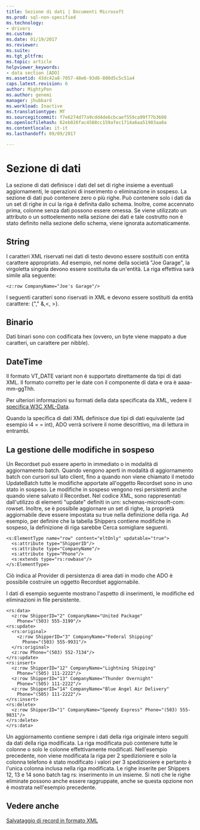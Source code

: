```yaml
---
title: Sezione di dati | Documenti Microsoft
ms.prod: sql-non-specified
ms.technology:
- drivers
ms.custom: 
ms.date: 01/19/2017
ms.reviewer: 
ms.suite: 
ms.tgt_pltfrm: 
ms.topic: article
helpviewer_keywords:
- data section [ADO]
ms.assetid: 43dc42a8-7057-48e6-93d6-880d5c5c51a4
caps.latest.revision: 6
author: MightyPen
ms.author: genemi
manager: jhubbard
ms.workload: Inactive
ms.translationtype: MT
ms.sourcegitcommit: f7e6274d77a9cdd4de6cbcaef559ca99f77b3608
ms.openlocfilehash: 62eb026fac4588cc159afec1714a6aa51903aa8a
ms.contentlocale: it-it
ms.lasthandoff: 09/09/2017

---
```

# <a name="data-section"></a>Sezione di dati
La sezione di dati definisce i dati del set di righe insieme a eventuali aggiornamenti, le operazioni di inserimento o eliminazione in sospeso. La sezione di dati può contenere zero o più righe. Può contenere solo i dati da un set di righe in cui la riga è definita dallo schema. Inoltre, come accennato prima, colonne senza dati possono essere omessa. Se viene utilizzato un attributo o un sottoelemento nella sezione dei dati e tale costrutto non è stato definito nella sezione dello schema, viene ignorata automaticamente.  
  
## <a name="string"></a>String  
 I caratteri XML riservati nei dati di testo devono essere sostituiti con entità carattere appropriato. Ad esempio, nel nome della società "Joe Garage", la virgoletta singola devono essere sostituita da un'entità. La riga effettiva sarà simile alla seguente:  
  
```  
<z:row CompanyName="Joe's Garage"/>  
```  
  
 I seguenti caratteri sono riservati in XML e devono essere sostituiti da entità carattere: {"," &,\<, >}.  
  
## <a name="binary"></a>Binario  
 Dati binari sono con codificata hex (ovvero, un byte viene mappato a due caratteri, un carattere per nibble).  
  
## <a name="datetime"></a>DateTime  
 Il formato VT_DATE variant non è supportato direttamente da tipi di dati XML. Il formato corretto per le date con il componente di data e ora è aaaa-mm-ggThh.  
  
 Per ulteriori informazioni su formati della data specificata da XML, vedere il [specifica W3C XML-Data](https://go.microsoft.com/fwlink/?LinkId=5692).  
  
 Quando la specifica di dati XML definisce due tipi di dati equivalente (ad esempio i4 = = int), ADO verrà scrivere il nome descrittivo, ma di lettura in entrambi.  
  
## <a name="managing-pending-changes"></a>La gestione delle modifiche in sospeso  
 Un Recordset può essere aperto in immediato o in modalità di aggiornamento batch. Quando vengono aperti in modalità di aggiornamento batch con cursori sul lato client, fino a quando non viene chiamato il metodo UpdateBatch tutte le modifiche apportate all'oggetto Recordset sono in uno stato in sospeso. Le modifiche in sospeso vengono resi persistenti anche quando viene salvato il Recordset. Nel codice XML, sono rappresentati dall'utilizzo di elementi "update" definiti in urn: schemas-microsoft-com: rowset. Inoltre, se è possibile aggiornare un set di righe, la proprietà aggiornabile deve essere impostata su true nella definizione della riga. Ad esempio, per definire che la tabella Shippers contiene modifiche in sospeso, la definizione di riga sarebbe Cerca somigliare seguenti.  
  
```  
<s:ElementType name="row" content="eltOnly" updatable="true">  
  <s:attribute type="ShipperID"/>  
  <s:attribute type="CompanyName"/>  
  <s:attribute type="Phone"/>  
  <s:extends type="rs:rowbase"/>  
</s:ElementType>  
```  
  
 Ciò indica al Provider di persistenza di area dati in modo che ADO è possibile costruire un oggetto Recordset aggiornabile.  
  
 I dati di esempio seguente mostrano l'aspetto di inserimenti, le modifiche ed eliminazioni in file persistente.  
  
```  
<rs:data>  
  <z:row ShipperID="2" CompanyName="United Package"   
    Phone="(503) 555-3199"/>  
<rs:update>  
  <rs:original>  
    <z:row ShipperID="3" CompanyName="Federal Shipping"   
      Phone="(503) 555-9931"/>  
  </rs:original>  
  <z:row Phone="(503) 552-7134"/>  
</rs:update>  
<rs:insert>  
  <z:row ShipperID="12" CompanyName="Lightning Shipping"   
    Phone="(505) 111-2222"/>  
  <z:row ShipperID="13" CompanyName="Thunder Overnight"   
    Phone="(505) 111-2222"/>  
  <z:row ShipperID="14" CompanyName="Blue Angel Air Delivery"   
    Phone="(505) 111-2222"/>  
</rs:insert>  
<rs:delete>  
  <z:row ShipperID="1" CompanyName="Speedy Express" Phone="(503) 555-9831"/>  
</rs:delete>  
</rs:data>  
```  
  
 Un aggiornamento contiene sempre i dati della riga originale intero seguiti da dati della riga modificata. La riga modificata può contenere tutte le colonne o solo le colonne effettivamente modificati. Nell'esempio precedente, non viene modificata la riga per 2 spedizioniere e solo la colonna telefono è stato modificato i valori per 3 spedizioniere e pertanto è l'unica colonna inclusa nella riga modificata. Le righe inserite per Shippers 12, 13 e 14 sono batch tag rs: inserimento in un insieme. Si noti che le righe eliminate possono anche essere raggruppate, anche se questa opzione non è mostrata nell'esempio precedente.  
  
## <a name="see-also"></a>Vedere anche  
 [Salvataggio di record in formato XML](../../../ado/guide/data/persisting-records-in-xml-format.md)

